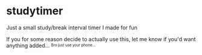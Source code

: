 # studytimer
Just a small study/break interval timer I made for fun

If you for some reason decide to actually use this, let me know if you'd want anything added... <sup><sub>Bro just use your phone...</sub></sup>
